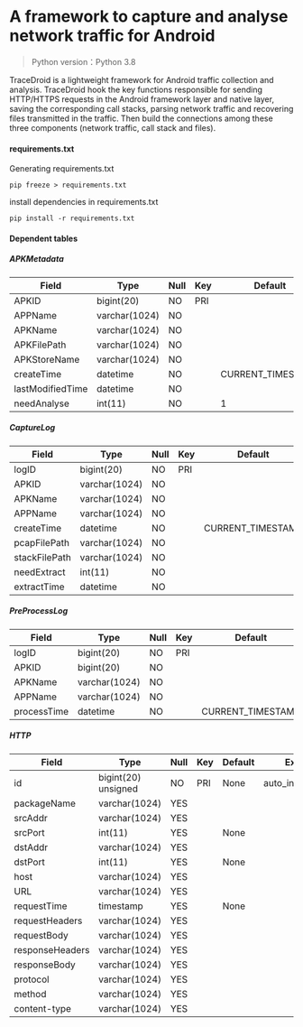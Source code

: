 # A framework to capture and analyse network traffic for Android
> Python version：Python 3.8

TraceDroid is a lightweight framework for Android traffic collection and analysis.
TraceDroid hook the key functions responsible for sending HTTP/HTTPS requests in the Android framework
layer and native layer, saving the corresponding call stacks, parsing network traffic and recovering files transmitted 
in the traffic. Then build the connections among these three components (network traffic, call stack and files).
#### requirements.txt

Generating requirements.txt

```
pip freeze > requirements.txt
```

install dependencies in requirements.txt
```
pip install -r requirements.txt
```


#### Dependent tables

##### APKMetadata

| Field            | Type          | Null | Key  | Default           | Extra          |
| ---------------- | ------------- | ---- | ---- | ----------------- | -------------- |
| APKID            | bigint(20)    | NO   | PRI  |                   | auto_increment |
| APPName          | varchar(1024) | NO   |      |                   |                |
| APKName          | varchar(1024) | NO   |      |                   |                |
| APKFilePath      | varchar(1024) | NO   |      |                   |                |
| APKStoreName     | varchar(1024) | NO   |      |                   |                |
| createTime       | datetime      | NO   |      | CURRENT_TIMESTAMP |                |
| lastModifiedTime | datetime      | NO   |      |                   |                |
| needAnalyse      | int(11)       | NO   |      | 1                 |                |

##### CaptureLog

| Field         | Type          | Null | Key  | Default           | Extra          |
| ------------- | ------------- | ---- | ---- | ----------------- | -------------- |
| logID         | bigint(20)    | NO   | PRI  |                   | auto_increment |
| APKID         | varchar(1024) | NO   |      |                   |                |
| APKName       | varchar(1024) | NO   |      |                   |                |
| APPName       | varchar(1024) | NO   |      |                   |                |
| createTime    | datetime      | NO   |      | CURRENT_TIMESTAMP |                |
| pcapFilePath  | varchar(1024) | NO   |      |                   |                |
| stackFilePath | varchar(1024) | NO   |      |                   |                |
| needExtract   | int(11)       | NO   |      |                   |                |
| extractTime   | datetime      | NO   |      |                   |                |

##### PreProcessLog

| Field       | Type          | Null | Key  | Default           | Extra          |
| ----------- | ------------- | ---- | ---- | ----------------- | -------------- |
| logID       | bigint(20)    | NO   | PRI  |                   | auto_increment |
| APKID       | bigint(20)    | NO   |      |                   |                |
| APKName     | varchar(1024) | NO   |      |                   |                |
| APPName     | varchar(1024) | NO   |      |                   |                |
| processTime | datetime      | NO   |      | CURRENT_TIMESTAMP |                |

##### HTTP

| Field           | Type                | Null | Key  | Default | Extra          |
| --------------- | ------------------- | ---- | ---- | ------- | -------------- |
| id              | bigint(20) unsigned | NO   | PRI  | None    | auto_increment |
| packageName     | varchar(1024)       | YES  |      |         |                |
| srcAddr         | varchar(1024)       | YES  |      |         |                |
| srcPort         | int(11)             | YES  |      | None    |                |
| dstAddr         | varchar(1024)       | YES  |      |         |                |
| dstPort         | int(11)             | YES  |      | None    |                |
| host            | varchar(1024)       | YES  |      |         |                |
| URL             | varchar(1024)       | YES  |      |         |                |
| requestTime     | timestamp           | YES  |      | None    |                |
| requestHeaders  | varchar(1024)       | YES  |      |         |                |
| requestBody     | varchar(1024)       | YES  |      |         |                |
| responseHeaders | varchar(1024)       | YES  |      |         |                |
| responseBody    | varchar(1024)       | YES  |      |         |                |
| protocol        | varchar(1024)       | YES  |      |         |                |
| method          | varchar(1024)       | YES  |      |         |                |
| content-type    | varchar(1024)       | YES  |      |         |                |